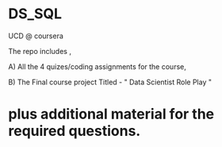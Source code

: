 # DS_SQL
UCD @ coursera

The repo includes ,

A)  All the 4 quizes/coding assignments for the course,

B)  The Final course project Titled - " Data Scientist Role Play "

# plus additional material for the required questions.
